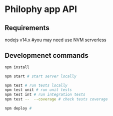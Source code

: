 # Philophy app API

## Requirements

nodejs v14.x #you may need use NVM
serverless

## Developmenet commands

```bash
npm install

npm start # start server locally

npm test # run tests locally
npm test unit # run unit tests
npm test int # run integration tests
npm test --  --coverage # check tests coverage

npm deploy #
```
